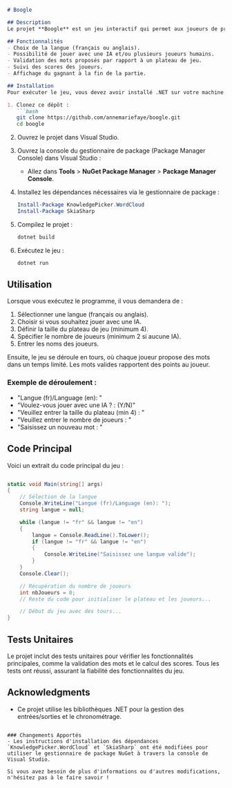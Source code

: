 ```markdown
# Boogle

## Description
Le projet **Boogle** est un jeu interactif qui permet aux joueurs de proposer des mots sur un plateau. Les joueurs peuvent jouer contre une intelligence artificielle (IA) ou en mode multijoueur. Le but du jeu est de collecter des points en proposant des mots valides sur le plateau, tout en respectant un temps limité pour chaque tour.

## Fonctionnalités
- Choix de la langue (français ou anglais).
- Possibilité de jouer avec une IA et/ou plusieurs joueurs humains.
- Validation des mots proposés par rapport à un plateau de jeu.
- Suivi des scores des joueurs.
- Affichage du gagnant à la fin de la partie.

## Installation
Pour exécuter le jeu, vous devez avoir installé .NET sur votre machine.

1. Clonez ce dépôt :
   ```bash
   git clone https://github.com/annemariefaye/boogle.git
   cd boogle
   ```

2. Ouvrez le projet dans Visual Studio.

3. Ouvrez la console du gestionnaire de package (Package Manager Console) dans Visual Studio :
   - Allez dans **Tools** > **NuGet Package Manager** > **Package Manager Console**.

4. Installez les dépendances nécessaires via le gestionnaire de package :
   ```powershell
   Install-Package KnowledgePicker.WordCloud
   Install-Package SkiaSharp
   ```

5. Compilez le projet :
   ```bash
   dotnet build
   ```

6. Exécutez le jeu :
   ```bash
   dotnet run
   ```

## Utilisation
Lorsque vous exécutez le programme, il vous demandera de :
1. Sélectionner une langue (français ou anglais).
2. Choisir si vous souhaitez jouer avec une IA.
3. Définir la taille du plateau de jeu (minimum 4).
4. Spécifier le nombre de joueurs (minimum 2 si aucune IA).
5. Entrer les noms des joueurs.

Ensuite, le jeu se déroule en tours, où chaque joueur propose des mots dans un temps limité. Les mots valides rapportent des points au joueur.

### Exemple de déroulement :
- "Langue (fr)/Language (en): "
- "Voulez-vous jouer avec une IA ? : (Y/N)"
- "Veuillez entrer la taille du plateau (min 4) : "
- "Veuillez entrer le nombre de joueurs : "
- "Saisissez un nouveau mot : "

## Code Principal
Voici un extrait du code principal du jeu :
```csharp

static void Main(string[] args)
{
    // Sélection de la langue
    Console.WriteLine("Langue (fr)/Language (en): ");
    string langue = null;

    while (langue != "fr" && langue != "en")
    {
        langue = Console.ReadLine().ToLower();
        if (langue != "fr" && langue != "en")
        {
            Console.WriteLine("Saisissez une langue valide");
        }
    }
    Console.Clear();

    // Récupération du nombre de joueurs
    int nbJoueurs = 0;
    // Reste du code pour initialiser le plateau et les joueurs...

    // Début du jeu avec des tours...
}
```

## Tests Unitaires
Le projet inclut des tests unitaires pour vérifier les fonctionnalités principales, comme la validation des mots et le calcul des scores. Tous les tests ont réussi, assurant la fiabilité des fonctionnalités du jeu.


## Acknowledgments
- Ce projet utilise les bibliothèques .NET pour la gestion des entrées/sorties et le chronométrage.

```

### Changements Apportés
- Les instructions d'installation des dépendances `KnowledgePicker.WordCloud` et `SkiaSharp` ont été modifiées pour utiliser le gestionnaire de package NuGet à travers la console de Visual Studio.

Si vous avez besoin de plus d'informations ou d'autres modifications, n'hésitez pas à le faire savoir !
